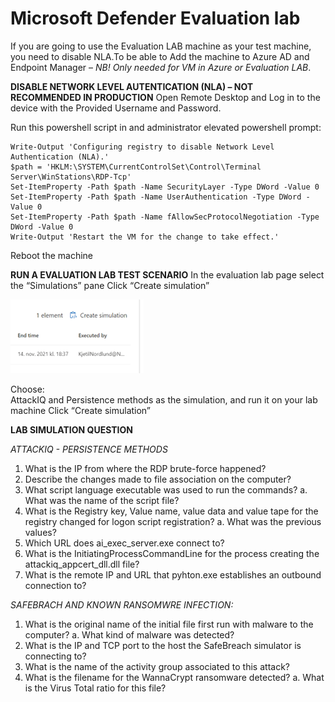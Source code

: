 # Microsoft Defender Evaluation lab



If you are going to use the Evaluation LAB machine as your test machine, you need to disable NLA.To be able to Add the machine to Azure AD and Endpoint Manager – *NB! Only needed for VM in Azure or Evaluation LAB*.

  
**DISABLE NETWORK LEVEL AUTENTICATION (NLA) – NOT RECOMMENDED IN PRODUCTION**
Open Remote Desktop and Log in to the device with the Provided Username and Password.

Run this powershell script in and administrator elevated powershell prompt:
```
Write-Output 'Configuring registry to disable Network Level Authentication (NLA).'
$path = 'HKLM:\SYSTEM\CurrentControlSet\Control\Terminal Server\WinStations\RDP-Tcp'
Set-ItemProperty -Path $path -Name SecurityLayer -Type DWord -Value 0
Set-ItemProperty -Path $path -Name UserAuthentication -Type DWord -Value 0
Set-ItemProperty -Path $path -Name fAllowSecProtocolNegotiation -Type DWord -Value 0
Write-Output 'Restart the VM for the change to take effect.'
```
Reboot the machine


**RUN A EVALUATION LAB TEST SCENARIO**
In the evaluation lab page select the “Simulations” pane
Click “Create simulation”

![EvalLAB](../img/simul1.png)

Choose:  
AttackIQ and Persistence methods as the simulation, and run it on your lab machine
Click “Create simulation”


**LAB SIMULATION QUESTION**

*ATTACKIQ - PERSISTENCE METHODS*
1.	What is the IP from where the RDP brute-force happened?
2.	Describe the changes made to file association on the computer?
3.	What script language executable was used to run the commands?
a.	What was the name of the script file?
4.	What is the Registry key, Value name, value data and value tape for the registry changed for logon script registration?
a.	What was the previous values?
5.	Which URL does ai_exec_server.exe connect to?
6.	What is the InitiatingProcessCommandLine for the process creating the attackiq_appcert_dll.dll file?
7.	What is the remote IP and URL that pyhton.exe establishes an outbound connection to?

*SAFEBRACH AND KNOWN RANSOMWRE INFECTION:*
1.	What is the original name of the initial file first run with malware to the computer?
a.	What kind of malware was detected?
2.	What is the IP and TCP port to the host the SafeBreach simulator is connecting to?
3.	What is the name of the activity group associated to this attack?
4.	What is the filename for the WannaCrypt ransomware detected?
a.	What is the Virus Total ratio for this file?
